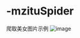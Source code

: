 # -mzituSpider
爬取美女图片示例
![image](https://github.com/DarkSand/-mzituSpider/blob/master/screenshots/screenshot.png)
